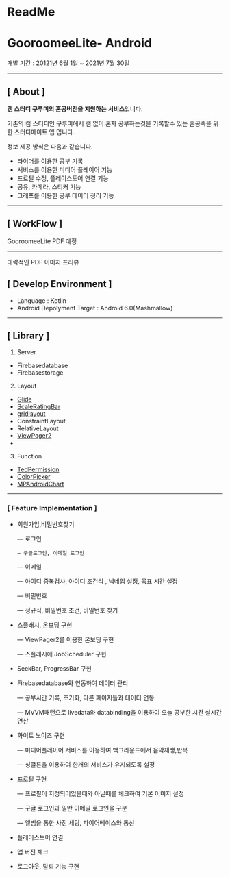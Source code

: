 # ReadMe

# GooroomeeLite- Android

개발 기간 : 20121년 6월 1일 ~ 2021년 7월 30일

---

## **[ About ]**

**캠 스터디 구루미의 혼공버전을 지원하는 서비스**입니다.

기존의 캠 스터디인 구루미에서 캠 없이 혼자 공부하는것을 기록할수 있는 혼공족을 위한 
스터디메이트 앱 입니다.

정보 제공 방식은 다음과 같습니다.

- 타이머를 이용한 공부 기록
- 서비스를 이용한 미디어 플레이어 기능
- 프로필 수정, 플레이스토어 연결 기능
- 공유, 카메라, 스티커 기능
- 그래프를 이용한 공부 데이터 정리 기능

---

## **[ WorkFlow ]**

GooroomeeLite PDF 예정

---

대략적인 PDF 이미지 프리뷰

## **[ Develop Environment ]**

- Language : Kotlin
- Android Depolyment Target : Android 6.0(Mashmallow)

---

## **[ Library ]**

1. Server
- Firebasedatabase
- Firebasestorage

 2.   Layout

- [Glide](https://github.com/bumptech/glide)
- [ScaleRatingBar](https://github.com/williamyyu/SimpleRatingBar)
- [gridlayout](https://mvnrepository.com/artifact/androidx.gridlayout/gridlayout/1.0.0-rc01)
- ConstraintLayout
- RelativeLayout
- [ViewPager2](https://developer.android.com/jetpack/androidx/releases/viewpager2?hl=ko)
- 

 3. Function

- [TedPermission](https://github.com/ParkSangGwon/TedPermission)
- [ColorPicker](https://github.com/Dhaval2404/ColorPicker)
- [MPAndroidChart](https://github.com/PhilJay/MPAndroidChart)

---

### **[ Feature Implementation ]**

- 회원가입,비밀번호찾기

    — 로그인

      — 구글로그인, 이메일 로그인

    — 이메일

    — 아이디 중복검사, 아이디 조건식 , 닉네임 설정, 목표 시간 설정

    — 비밀번호

    — 정규식, 비밀번호 조건, 비밀번호 찾기

- 스플래시, 온보딩 구현

    — ViewPager2를 이용한 온보딩 구현

    — 스플래시에 JobScheduler 구현

- SeekBar, ProgressBar 구현
- Firebasedatabase와 연동하여 데이터 관리

    — 공부시간 기록, 초기화, 다른 페이지들과 데이터 연동

    — MVVM패턴으로 livedata와 databinding을 이용하여 오늘 공부한 시간 실시간 연산

- 화이트 노이즈 구현

    — 미디어플레이어 서비스를 이용하여 백그라운드에서 음악재생,반복

    — 싱글톤을 이용하여 한개의 서비스가 유지되도록 설정

- 프로필 구현

    — 프로필이 지정되어있을때와 아닐때를 체크하여 기본 이미지 설정

    — 구글 로그인과 일반 이메일 로그인을 구분

    — 앨범을 통한 사진 세팅, 파이어베이스와 통신

- 플레이스토어 연결
- 앱 버전 체크
- 로그아웃, 탈퇴 기능 구현
